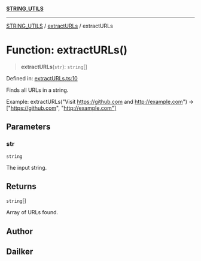 [**STRING_UTILS**](../../README.md)

***

[STRING_UTILS](../../README.md) / [extractURLs](../README.md) / extractURLs

# Function: extractURLs()

> **extractURLs**(`str`): `string`[]

Defined in: [extractURLs.ts:10](https://github.com/dailker/everyutil/blob/9f9d77d7401f21657d579473c8868c96f7b4bad7/src/string/extractURLs.ts#L10)

Finds all URLs in a string.

Example: extractURLs("Visit https://github.com and http://example.com") → ["https://github.com", "http://example.com"]

## Parameters

### str

`string`

The input string.

## Returns

`string`[]

Array of URLs found.

## Author

## Dailker
